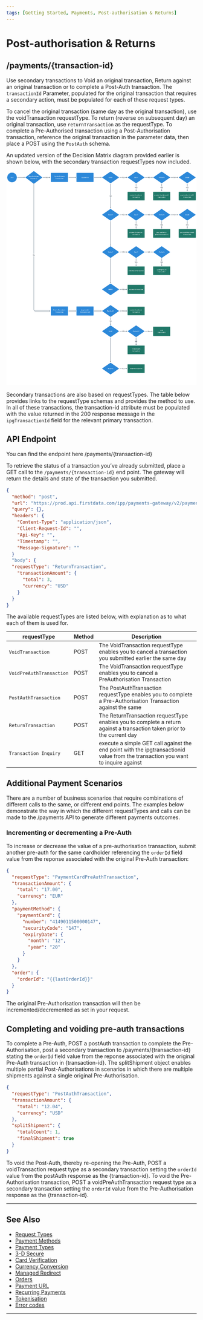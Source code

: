 ```yaml
---
tags: [Getting Started, Payments, Post-authorisation & Returns]
---
```


# Post-authorisation & Returns

## /payments/{transaction-id}

Use secondary transactions to Void an original transaction, Return against an original transaction or to complete a Post-Auth transaction. The ```transactionId``` Parameter, populated for the original transaction that requires a secondary action, must be populated for each of these request types.

To cancel the original transaction (same day as the original transaction), use the voidTransaction requestType. To return (reverse on subsequent day) an original transaction, use ```returnTransaction``` as the requestType. To complete a Pre-Authorised transaction using a Post-Authorisation transaction, reference the original transaction in the parameter data, then place a POST using the ```PostAuth``` schema.

An updated version of the Decision Matrix diagram provided earlier is shown below, with the secondary transaction requestTypes now included.

![Decision Matrix!](/assets/images/3-4-decision-matrix.png "Decision Matrix")


Secondary transactions are also based on requestTypes. The table below provides links to the requestType schemas and provides the method to use. In all of these transactions, the transaction-id attribute must be populated with the value returned in the 200 response message in the ```ipgTransactionId``` field for the relevant primary transaction.

## API Endpoint

You can find the endpoint here /payments/{transaction-id}

To retrieve the status of a transaction you’ve already submitted, place a GET call to the ```/payments/{transaction-id}``` end point. The gateway will return the details and state of the transaction you submitted.

```json
{
  "method": "post",
  "url": "https://prod.api.firstdata.com/ipp/payments-gateway/v2/payments/1001-1001-1001-1001",
  "query": {},
  "headers": {
    "Content-Type": "application/json",
    "Client-Request-Id": "",
    "Api-Key": "",
    "Timestamp": "",
    "Message-Signature": ""
  }
  "body": {
  "requestType": "ReturnTransaction",
    "transactionAmount": {
      "total": 3,
      "currency": "USD"
    }
  }
}
```

The available requestTypes are listed below, with explanation as to what each of them is used for.

| requestType                  | Method | Description                                                                                                                      |
|------------------------------|--------|----------------------------------------------------------------------------------------------------------------------------------|
| ```VoidTransaction```        | POST   | The VoidTransaction requestType enables you to cancel a transaction you submitted earlier the same day                           |
| ```VoidPreAuthTransaction``` | POST   | The VoidTransaction requestType enables you to cancel a PreAuthorisation Transaction                                             |
| ```PostAuthTransaction```    | POST   | The PostAuthTransaction requestType enables you to complete a Pre-Authorisation Transaction against the same                     |
| ```ReturnTransaction```      | POST   | The ReturnTransaction requestType enables you to complete a return against a transaction taken prior to the current day          |
| ```Transaction Inquiry```    | GET    | execute a simple GET call against the end point with the ipgtransactionid value from the transaction you want to inquire against |

## Additional Payment Scenarios

There are a number of business scenarios that require combinations of different calls to the same, or different end points. The examples below demonstrate the way in which the different requestTypes and calls can be made to the /payments API to generate different payments outcomes.

### Incrementing or decrementing a Pre-Auth

To increase or decrease the value of a pre-authorisation transaction, submit another pre-auth for the same cardholder referencing the ```orderId``` field value from the reponse associated with the original Pre-Auth transaction:

```json
{
  "requestType": "PaymentCardPreAuthTransaction",
  "transactionAmount": {
    "total": "17.00",
    "currency": "EUR"
  },
  "paymentMethod": {
    "paymentCard": {
      "number": "4149011500000147",
      "securityCode": "147",
      "expiryDate": {
        "month": "12",
        "year": "20"
      }
    }
  },
  "order": {
    "orderId": "{{lastOrderId}}"
  }
}
```

The original Pre-Authorisation transaction will then be incremented/decremented as set in your request.

## Completing and voiding pre-auth transactions

To complete a Pre-Auth, POST a postAuth transaction to complete the Pre-Authorisation, post a secondary transaction to /payments/{transaction-id} stating the ```orderId``` field value from the reponse associated with the original Pre-Auth transaction in {transaction-id}. The splitShipment object enables multiple partial Post-Authorisations in scenarios in which there are multiple shipments against a single original Pre-Authorisation.

```json
{
  "requestType": "PostAuthTransaction",
  "transactionAmount": {
    "total": "12.04",
    "currency": "USD"
  },
  "splitShipment": {
    "totalCount": 1,
    "finalShipment": true
  }
}
```

To void the Post-Auth, thereby re-opening the Pre-Auth, POST a voidTransaction request type as a secondary transaction setting the ```orderId``` value from the postAuth response as the {transaction-id}. To void the Pre-Authorisation transaction, POST a voidPreAuthTransaction request type as a secondary transaction setting the ```orderId``` value from the Pre-Authorisation response as the {transaction-id}.

---

## See Also

- [Request Types](?path=docs/english/payments/3-1-request-types.md)
- [Payment Methods](?path=docs/english/payments/3-2-payment-methods.md)
- [Payment Types](?path=docs/english/payments/3-3-payment-types.md)
- [3-D Secure](?path=docs/english/payments/3-5-3d-secure.md)
- [Card Verification](?path=docs/english/payments/3-6-card-verification.md)
- [Currency Conversion](?path=docs/english/payments/3-7-currency-conversion.md)
- [Managed Redirect](?path=docs/english/payments/3-8-managed-redirect.md)
- [Orders](?path=docs/english/payments/3-9-orders.md)
- [Payment URL](?path=docs/english/payments/3-10-payment-url.md)
- [Recurring Payments](?path=docs/english/payments/3-11-recurring-payments.md)
- [Tokenisation](?path=docs/english/payments/3-12-tokenisation.md)
- [Error codes](?path=docs/english/payments/3-13-error-codes.md)

---

